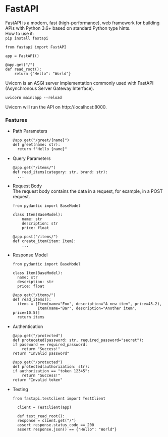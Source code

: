# FastAPI
FastAPI is a modern, fast (high-performance), web framework for building APIs with Python 3.6+ based on standard Python type hints.  
How to use it:  
``` pip install fastapi ```
```
from fastapi import FastAPI

app = FastAPI()

@app.get("/")
def read_root():
    return {"Hello": "World"}
```
Uvicorn is an ASGI server implementation commonly used with FastAPI (Asynchronous Server Gateway Interface).

```uvicorn main:app --reload```

Uvicorn will run the API on http://localhost:8000.

### Features 
* Path Parameters
  ```
  @app.get("/greet/{name}") 
  def greet(name: str): 
    return f"Hello {name}"
    ```
* Query Parameters
  ```
  @app.get("/items/")
  def read_items(category: str, brand: str): 
    ...
    ```
* Request Body  
  The request body contains the data in a request, for example, in a POST request.  
    ```
    from pydantic import BaseModel
    
    class Item(BaseModel):
        name: str
        description: str
        price: float
    
    @app.post("/items/")
    def create_item(item: Item):
        ...
    ```
* Response Model
  ```
  from pydantic import BaseModel

  class Item(BaseModel):
    name: str
    description: str 
    price: float

  @app.get("/items/")
  def read_items():
    items = [Item(name="Foo", description="A new item", price=45.2), 
             Item(name="Bar", description="Another item", price=10.5)]
    return items
    ```
* Authentication
    ```
    @app.get("/protected")
    def proteceted(password: str, required_password="secret"):
    if password == required_password:
        return "Success!"
    return "Invalid password"
    ```
    ```
    @app.get("/protected")
    def protected(authorization: str):
    if authorization == "token 12345":
        return "Success!"
    return "Invalid token"
    ```
* Testing
  ```
  from fastapi.testclient import TestClient

    client = TestClient(app)

    def test_read_root():
    response = client.get("/")
    assert response.status_code == 200
    assert response.json() == {"Hello": "World"}
    ```
